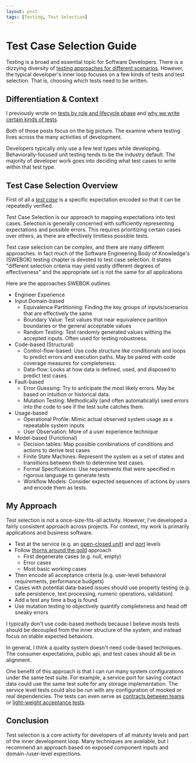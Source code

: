 ```yaml
---
layout: post
tags: [Testing, Test Selection]
---
```


# Test Case Selection Guide

Testing is a broad and essential topic for Software Developers. There is a dizzying diversity of [testing approaches for different scenarios](../_posts/2021-12-05-What-tests-measure.md). However, the typical developer's inner loop focuses on a few kinds of tests and test selection. That is, choosing which tests need to be written.

## Differentiation & Context

I previously wrote on [tests by role and lifecycle phase](../_posts/2021-08-30-Test-Types-and-Lifecycle-Phases.md) and [why we write certain kinds of tests](../_posts/2021-12-05-What-tests-measure.md).

Both of those posts focus on the big picture. The examine where testing lives across the many activities of development.

Developers typically only use a few test types while developing. Behaviorally-focused unit testing tends to be the industry default. The majority of developer work goes into deciding what test cases to write within that test type.


<!-- - test type: an approach focused on measuring certain kind of information across systems and contexts. Many of these approaches to exercising the system can be generalized into a framework or tool. Not a system-specific expectation. (e.g. unit testing, integration testing, property testing, mutation testing) -->
  

## Test Case Selection Overview

First of all a [*test case*](https://en.wikipedia.org/wiki/Test_case) is a specific expectation encoded so that it can be repeatedly verified.

Test Case Selection is our approach to mapping expectations into test cases. Selection is generally concerned with sufficiently representing expectations and possible errors. This requires prioritizing certain cases over others, as there are effectively limitless possible tests.

Test case selection can be complex, and there are many different approaches. In fact much of the Software Engineering Body of Knowledge's (SWEBOK) testing chapter is devoted to test case selection. It states "different selection  criteria may yield vastly different degrees of effectiveness" and the appropriate set is not the same for all applications


Here are the approaches SWEBOK outlines
- Engineer Experience
- Input Domain-based
  - Equivalence Partitioning: Finding the key groups of inputs/scenarios that are effectively the same
  - Boundary Value: Test values that near equivalence partition boundaries or the general acceptable values
  - Random Testing: Test randomly generated values withing the accepted inputs. Often used for testing robustness.
- Code-based (Structural)
  - Control-flow-based: Use code structure like conditionals and loops to predict errors and execution paths. May be paired with code coverage measures for completeness.
  - Data-flow: Looks at how data is defined, used, and disposed to predict test cases.
- Fault-based
  - Error Guessing: Try to anticipate the most likely errors. May be based on intuition or historical data.
  - Mutation Testing: Methodically (and often automatically) seed errors into the code to see if the test suite catches them.
- Usage-based
  - Operational Profile: Mimic actual observed system usage as a repeatable system inputs
  - User Observation: More of a user experience technique
- Model-based (Functional)
  - Decision tables: Map possible combinations of conditions and actions to derive test cases
  - Finite State Machines: Represent the system as a set of states and transitions between them to determine test cases.
  - Formal Specifications: Use requirements that were specified in rigorous language to generate tests
  - Workflow Models: Consider expected sequences of actions by users and encode them as tests.

## My Approach

Test selection is not a once-size-fits-all activity. However, I've developed a fairly consistent approach across projects. For context, my work is primarily applications and business software.

- Test at the service (e.g. an [open-closed unit](../_posts/2020-08-28-Chat-Library-Design.md)) and [port](https://blog.ploeh.dk/2013/12/03/layers-onions-ports-adapters-its-all-the-same/) levels  
- Follow [thorns around the gold](https://blog.cleancoder.com/uncle-bob/2014/11/19/GoingForTheGold.html) approach
  - First degenerate cases (e.g. null, empty)
  - Error cases
  - Most basic working cases
- Then encode all acceptance criteria (e.g. user-level behavioral requirements, performance budgets)
- Cases with potential data-based issues should use property testing (e.g. safe persistence, text processing, numeric operations, validation)
- Add a test any time a bug is found
- Use mutation testing to objectively quantify completeness and head off sneaky errors

I typically don't use code-based methods because I believe mosts tests should be decoupled from the inner structure of the system, and instead focus on stable expected behaviors.

In general, I think a quality system doesn't need code-based techniques. The consumer expectations, public api, and test cases should all be in alignment.

One benefit of this approach is that I can run many system configurations under the same test suite. For example, a service port for saving contact data could use the same test suite for any storage implementation. The service level tests could also be run with any configuration of mocked or real dependencies. The tests can even serve as [contracts between teams](../_posts/2021-10-31-Efficient-Inter-Team-Contracts-with-Acceptance-Tests.md) or [light-weight acceptance tests](../_posts/2021-12-12-Gherking-Test-Names.md).


## Conclusion

Test selection is a core activity for developers of all maturity levels and part of the inner development loop.
Many techniques are available, but I recommend an approach based on exposed component inputs and domain-/user-level expections. 